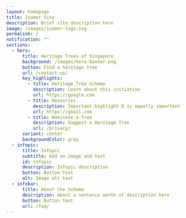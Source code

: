 ```yaml
---
layout: homepage
title: Isomer Site
description: Brief site description here
image: /images/isomer-logo.svg
permalink: /
notification: ""
sections:
  - hero:
      title: Heritage Trees of Singapore
      background: /images/hero-banner.png
      button: Find a heritage tree
      url: /contact-us/
      key_highlights:
        - title: Heritage Tree Scheme
          description: Learn about this initiative
          url: https://google.com
        - title: Resources
          description: Important highlight B is equally important
          url: https://gmail.com
        - title: Nominate a Tree
          description: Suggest a Heritage Tree
          url: /privacy/
      variant: center
      backgroundColor: gray
  - infopic:
      title: Infopic
      subtitle: Add an image and text
      id: infopic
      description: Infopic description
      button: Button Text
      alt: Image alt text
  - infobar:
      title: About the Scheme
      description: About a sentence worth of description here
      button: Button text
      url: /faq/
---
```

